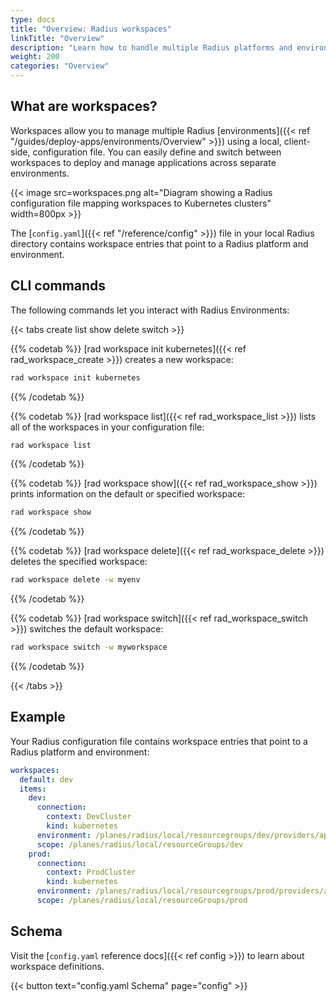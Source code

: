 ```yaml
---
type: docs
title: "Overview: Radius workspaces"
linkTitle: "Overview"
description: "Learn how to handle multiple Radius platforms and environments with workspaces"
weight: 200
categories: "Overview"
---
```


## What are workspaces?

Workspaces allow you to manage multiple Radius [environments]({{< ref "/guides/deploy-apps/environments/Overview" >}}) using a local, client-side, configuration file. You can easily define and switch between workspaces to deploy and manage applications across separate environments.

{{< image src=workspaces.png alt="Diagram showing a Radius configuration file mapping workspaces to Kubernetes clusters" width=800px >}}

The [`config.yaml`]({{< ref "/reference/config" >}}) file in your local Radius directory contains workspace entries that point to a Radius platform and environment.

## CLI commands

The following commands let you interact with Radius Environments:

{{< tabs create list show delete switch >}}

{{% codetab %}}
[rad workspace init kubernetes]({{< ref rad_workspace_create >}}) creates a new workspace:

```bash
rad workspace init kubernetes
```

{{% /codetab %}}

{{% codetab %}}
[rad workspace list]({{< ref rad_workspace_list >}}) lists all of the workspaces in your configuration file:

```bash
rad workspace list
```

{{% /codetab %}}

{{% codetab %}}
[rad workspace show]({{< ref rad_workspace_show >}}) prints information on the default or specified workspace:

```bash
rad workspace show
```

{{% /codetab %}}

{{% codetab %}}
[rad workspace delete]({{< ref rad_workspace_delete >}}) deletes the specified workspace:

```bash
rad workspace delete -w myenv
```

{{% /codetab %}}

{{% codetab %}}
[rad workspace switch]({{< ref rad_workspace_switch >}}) switches the default workspace:

```bash
rad workspace switch -w myworkspace
```

{{% /codetab %}}

{{< /tabs >}}

## Example

Your Radius configuration file contains workspace entries that point to a Radius platform and environment:

```yaml
workspaces:
  default: dev
  items:
    dev:
      connection:
        context: DevCluster
        kind: kubernetes
      environment: /planes/radius/local/resourcegroups/dev/providers/applications.core/environments/dev
      scope: /planes/radius/local/resourceGroups/dev
    prod:
      connection:
        context: ProdCluster
        kind: kubernetes
      environment: /planes/radius/local/resourcegroups/prod/providers/applications.core/environments/prod
      scope: /planes/radius/local/resourceGroups/prod
```

## Schema

Visit the [`config.yaml` reference docs]({{< ref config >}}) to learn about workspace definitions.

{{< button text="config.yaml Schema" page="config" >}}
